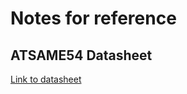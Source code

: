 # Notes for reference 


## ATSAME54 Datasheet

[Link to datasheet](https://ww1.microchip.com/downloads/en/DeviceDoc/SAM_D5x_E5x_Family_Data_Sheet_DS60001507G.pdf)


